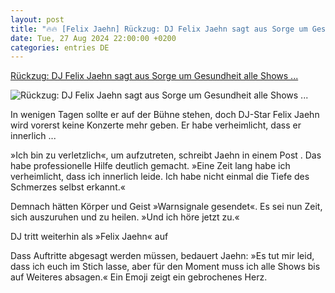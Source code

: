 ```yaml
---
layout: post
title: "🔥🔥 [Felix Jaehn] Rückzug: DJ Felix Jaehn sagt aus Sorge um Gesundheit alle Shows ..."
date: Tue, 27 Aug 2024 22:00:00 +0200
categories: entries DE
---
```

[Rückzug: DJ Felix Jaehn sagt aus Sorge um Gesundheit alle Shows ...](https://www.spiegel.de/panorama/leute/felix-jaehn-absage-aller-shows-zu-verletztlich-um-aufzutreten-a-e14e3d78-99b8-400e-a171-819bcc2a070f)

![Rückzug: DJ Felix Jaehn sagt aus Sorge um Gesundheit alle Shows ...](https://cdn.prod.www.spiegel.de/images/eabbcd44-aea0-4bbe-9c80-c8999532f1ca_w1200_r1.778_fpx41_fpy47.jpg)

In wenigen Tagen sollte er auf der Bühne stehen, doch DJ-Star Felix Jaehn wird vorerst keine Konzerte mehr geben. Er habe verheimlicht, dass er innerlich ...

»Ich bin zu verletzlich«, um aufzutreten, schreibt Jaehn in einem Post . Das habe professionelle Hilfe deutlich gemacht. »Eine Zeit lang habe ich verheimlicht, dass ich innerlich leide. Ich habe nicht einmal die Tiefe des Schmerzes selbst erkannt.«

Demnach hätten Körper und Geist »Warnsignale gesendet«. Es sei nun Zeit, sich auszuruhen und zu heilen. »Und ich höre jetzt zu.«

DJ tritt weiterhin als »Felix Jaehn« auf

Dass Auftritte abgesagt werden müssen, bedauert Jaehn: »Es tut mir leid, dass ich euch im Stich lasse, aber für den Moment muss ich alle Shows bis auf Weiteres absagen.« Ein Emoji zeigt ein gebrochenes Herz.

